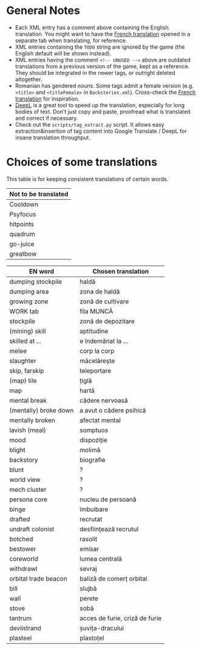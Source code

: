 
# General Notes

- Each XML entry has a comment above containing the English translation. You might want to have the [French translation](https://github.com/Ludeon/RimWorld-fr) opened in a separate tab when translating, for reference.
- XML entries containing the `TODO` string are ignored by the game (the English default will be shown instead).
- XML entries having the comment `<!-- UNUSED -->` above are outdated translations from a previous version of the game, kept as a reference. They should be integrated in the newer tags, or outright deleted altogether.
- Romanian has gendered nouns. Some tags admit a female version (e.g. `<title>` and `<titleFemale>` in `Backstories.xml`). Cross-check the [French translation](https://github.com/Ludeon/RimWorld-fr) for inspiration.
- [DeepL](https://www.deepl.com/translator) is a great tool to speed up the translation, especially for long bodies of text. Don't just copy and paste, proofread what is translated and correct if necessary.
- Check out the `scripts/tag_extract.py` script. It allows easy extraction&insertion of tag content into Google Translate / DeepL for insane translation throughput.

# Choices of some translations
This table is for keeping consistent translations of certain words.

|Not to be translated|
|-|
|Cooldown|
|Psyfocus|
|hitpoints|
|quadrum|
|go-juice|
|greatbow|

|EN word|Chosen translation|
|-|-|
|dumping stockpile|haldă|
|dumping area|zona de haldă|
|growing zone|zonă de cultivare|
|WORK tab|fila MUNCĂ|
|stockpile|zonă de depozitare|
|(mining) skill|aptitudine|
|skilled at ...|e îndemânat la ...|
|melee|corp la corp|
|slaughter|măcelărește|
|skip, farskip|teleportare|
|(map) tile|țiglă|
|map|hartă|
|mental break|cădere nervoasă|
|(mentally) broke down|a avut o cădere psihică|
|mentally broken|afectat mental|
|lavish (meal)|somptuos|
|mood|dispoziție|
|blight|molimă|
|backstory|biografie|
|blunt| ? |
|world view| ? |
|mech cluster| ? |
|persona core|nucleu de persoană|
|binge|îmbuibare|
|drafted|recrutat|
|undraft colonist|desființează recrutul|
|botched|rasolit|
|bestower|emisar|
|coreworld|lumea centrală|
|withdrawl|sevraj|
|orbital trade beacon|baliză de comerț orbital|
|bill|slujbă|
|wall|perete|
|stove|sobă|
|tantrum|acces de furie, criză de furie|
|devilstrand|șuvița-dracului|
|plasteel|plastoțel|